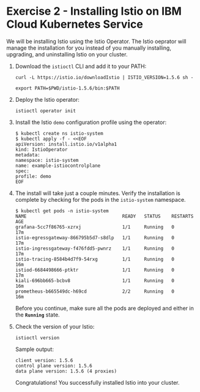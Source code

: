 # Exercise 2 - Installing Istio on IBM Cloud Kubernetes Service

We will be installing Istio using the Istio Operator. The Istio oeprator will manage the installation for you instead of you manually installing, upgrading, and uninstalling Istio on your cluster.

1. Download the `istioctl` CLI and add it to your PATH:

   ```shell
   curl -L https://istio.io/downloadIstio | ISTIO_VERSION=1.5.6 sh -
   ```

   ```shell
   export PATH=$PWD/istio-1.5.6/bin:$PATH
   ```

1. Deploy the Istio operator:

    ```shell
    istioctl operator init
    ```

1.  Install the Istio `demo` configuration profile using the operator:

    ```shell
    $ kubectl create ns istio-system
    $ kubectl apply -f - <<EOF
    apiVersion: install.istio.io/v1alpha1
    kind: IstioOperator
    metadata:
    namespace: istio-system
    name: example-istiocontrolplane
    spec:
    profile: demo
    EOF
    ```

1. The install will take just a couple minutes. Verify the installation is complete by checking for the pods in the `istio-system` namespace.

    ```shell
    $ kubectl get pods -n istio-system
    NAME                                   READY   STATUS    RESTARTS   AGE
    grafana-5cc7f86765-xzrxj               1/1     Running   0          17m
    istio-egressgateway-866795b5d7-s8dlp   1/1     Running   0          17m
    istio-ingressgateway-f476fdd5-pwnrz    1/1     Running   0          17m
    istio-tracing-8584b4d7f9-54rxg         1/1     Running   0          16m
    istiod-6684498666-ptktr                1/1     Running   0          17m
    kiali-696bb665-bcbv8                   1/1     Running   0          16m
    prometheus-b665549dc-h69cd             2/2     Running   0          16m
    ```

    Before you continue, make sure all the pods are deployed and either in the **`Running`** state. 

2. Check the version of your Istio:
    ```shell
    istioctl version
    ```
    Sample output:
    ```shell
    client version: 1.5.6
    control plane version: 1.5.6
    data plane version: 1.5.6 (4 proxies)
    ```
    Congratulations! You successfully installed Istio into your cluster.